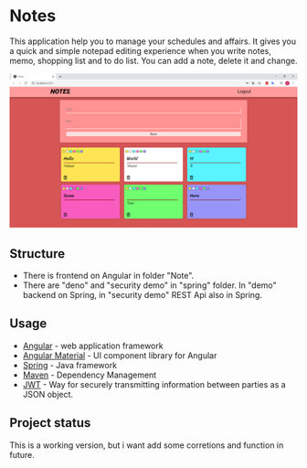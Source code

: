 # Notes
This application help you to manage your schedules and affairs. It gives you a quick and simple notepad editing experience when you write
notes, memo, shopping list and to do list. You can add a note, delete it and change.

![](Images/NotesImage.png)

## Structure
* There is frontend on Angular in folder "Note".
* There are "deno" and "security demo" in "spring" folder. In "demo" backend on Spring, in "security demo" REST Api also in Spring.

## Usage
* [Angular](https://angular.io/) - web application framework
* [Angular Material](https://material.angular.io/) - UI component library for Angular
* [Spring](https://spring.io/) - Java framework
* [Maven](https://maven.apache.org/) - Dependency Management
* [JWT](https://jwt.io/) - Way for securely transmitting information between parties as a JSON object.

## Project status
This is a working version, but i want add some corretions and function in future.
